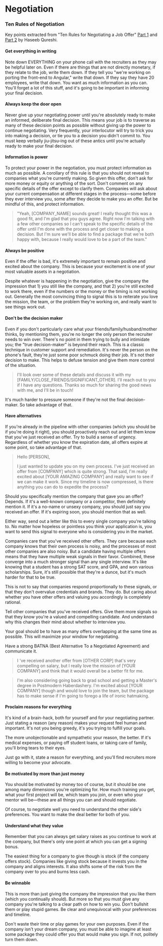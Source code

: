 Negotiation
==

### Ten Rules of Negotiation

Key points extracted from "Ten Rules for Negotiating a Job Offer" [Part 1](http://haseebq.com/my-ten-rules-for-negotiating-a-job-offer/) and [Part 2](https://haseebq.com/how-not-to-bomb-your-offer-negotiation/) by Haseeb Qureshi.

#### Get everything in writing

Note down EVERYTHING on your phone call with the recruiters as they may be helpful later on. Even if there are things that are not directly monetary, if they relate to the job, write them down. If they tell you "we're working on porting the front-end to Angular," write that down. If they say they have 20 employees, write that down. You want as much information as you can. You'll forget a lot of this stuff, and it's going to be important in informing your final decision.

#### Always keep the door open

Never give up your negotiating power until you're absolutely ready to make an informed, deliberate final decision. This means your job is to traverse as many of these decision points as possible without giving up the power to continue negotiating. Very frequently, your interlocutor will try to trick you into making a decision, or tie you to a decision you didn't commit to. You must keep verbally jiu-jitsu-ing out of these antics until you're actually ready to make your final decision.

#### Information is power

To protect your power in the negotiation, you must protect information as much as possible. A corollary of this rule is that you should not reveal to companies what you're currently making. So given this offer, don't ask for more money or equity or anything of the sort. Don't comment on any specific details of the offer except to clarify them. Companies will ask about your current compensation at different stages in the process—some before they ever interview you, some after they decide to make you an offer. But be mindful of this, and protect information.

> "Yeah, [COMPANY_NAME] sounds great! I really thought this was a good fit, and I'm glad that you guys agree. Right now I'm talking with a few other companies so I can't speak to the specific details of the offer until I'm done with the process and get closer to making a decision. But I'm sure we'll be able to find a package that we're both happy with, because I really would love to be a part of the team."

#### Always be positive

Even if the offer is bad, it's extremely important to remain positive and excited about the company. This is because your excitement is one of your most valuable assets in a negotiation.

Despite whatever is happening in the negotiation, give the company the impression that 1) you still like the company, and that 2) you're still excited to work there, even if the numbers or the money or the timing is not working out. Generally the most convincing thing to signal this is to reiterate you love the mission, the team, or the problem they're working on, and really want to see things work out.

#### Don't be the decision maker

Even if you don't particularly care what your friends/family/husband/mother thinks, by mentioning them, you're no longer the only person the recruiter needs to win over. There's no point in them trying to bully and intimidate you; the "true decision-maker" is beyond their reach. This is a classic technique in customer support and remediation. It's never the person on the phone's fault, they're just some poor schmuck doing their job. It's not their decision to make. This helps to defuse tension and give them more control of the situation.

> I'll look over some of these details and discuss it with my [FAMILY/CLOSE_FRIENDS/SIGNIFICANT_OTHER]. I'll reach out to you if I have any questions. Thanks so much for sharing the good news with me, and I'll be in touch!

It's much harder to pressure someone if they're not the final decision-maker. So take advantage of that.

#### Have alternatives

If you're already in the pipeline with other companies (which you should be if you're doing it right), you should proactively reach out and let them know that you've just received an offer. Try to build a sense of urgency. Regardless of whether you know the expiration date, all offers expire at some point, so take advantage of that.

> Hello [PERSON],
>
> I just wanted to update you on my own process. I've just received an offer from [COMPANY] which is quite strong. That said, I'm really excited about [YOUR AMAZING COMPANY] and really want to see if we can make it work. Since my timeline is now compressed, is there anything you can do to expedite the process?

Should you specifically mention the company that gave you an offer? Depends. If it's a well-known company or a competitor, then definitely mention it. If it's a no-name or unsexy company, you should just say you received an offer. If it's expiring soon, you should mention that as well.

Either way, send out a letter like this to every single company you're talking to. No matter how hopeless or pointless you think your application is, you want to send this signal to everyone who is considering you in the market.

Companies care that you've received other offers. They care because each company knows that their own process is noisy, and the processes of most other companies are also noisy. But a candidate having multiple offers means that they have multiple weak signals in their favor. Combined, these converge into a much stronger signal than any single interview. It's like knowing that a student has a strong SAT score, and GPA, and won various scholarships. Sure, it's still possible that they're a dunce, but it's much harder for that to be true.

This is not to say that companies respond proportionally to these signals, or that they don't overvalue credentials and brands. They do. But caring about whether you have other offers and valuing you accordingly is completely rational.

Tell other companies that you've received offers. Give them more signals so that they know you're a valued and compelling candidate. And understand why this changes their mind about whether to interview you.

Your goal should be to have as many offers overlapping at the same time as possible. This will maximize your window for negotiating.

Have a strong BATNA (Best Alternative To a Negotiated Agreement) and communicate it.

> I 've received another offer from [OTHER CORP] that's very compelling on salary, but I really love the mission of [YOUR COMPANY] and think that it would overall be a better fit for me.

> I'm also considering going back to grad school and getting a Master's degree in Postmodern Haberdashery. I'm excited about [YOUR COMPANY] though and would love to join the team, but the package has to make sense if I'm going to forego a life of ironic hatmaking.

#### Proclaim reasons for everything

It's kind of a brain-hack, both for yourself and for your negotiating partner. Just stating a reason (any reason) makes your request feel human and important. It's not you being greedy, it's you trying to fulfill your goals.

The more unobjectionable and sympathetic your reason, the better. If it's medical expenses, or paying off student loans, or taking care of family, you'll bring tears to their eyes.

Just go with it, state a reason for everything, and you'll find recruiters more willing to become your advocate.

#### Be motivated by more than just money

You should be motivated by money too of course, but it should be one among many dimensions you're optimizing for. How much training you get, what your first project will be, which team you join, or even who your mentor will be—these are all things you can and should negotiate.

Of course, to negotiate well you need to understand the other side's preferences. You want to make the deal better for both of you.

#### Understand what they value

Remember that you can always get salary raises as you continue to work at the company, but there's only one point at which you can get a signing bonus.

The easiest thing for a company to give though is stock (if the company offers stock). Companies like giving stock because it invests you in the company and aligns interests. It also shifts some of the risk from the company over to you and burns less cash.

#### Be winnable

This is more than just giving the company the impression that you like them (which you continually should). But more so that you must give any company you're talking to a clear path on how to win you. Don't bullshit them or play stupid games. Be clear and unequivocal with your preferences and timeline.

Don't waste their time or play games for your own purposes. Even if the company isn't your dream company, you must be able to imagine at least some package they could offer you that would make you sign. If not, politely turn them down.
